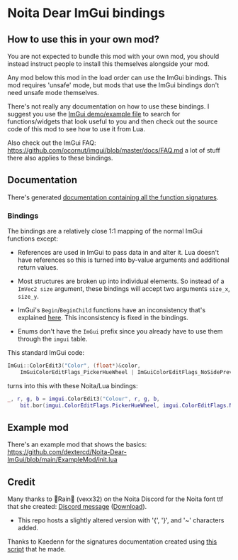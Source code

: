 # Noita Dear ImGui bindings

## How to use this in your own mod?

You are not expected to bundle this mod with your own mod, you should instead
instruct people to install this themselves alongside your mod.

Any mod below this mod in the load order can use the ImGui bindings. This mod requires 'unsafe' mode,
but mods that use the ImGui bindings don't need unsafe mode themselves.

There's not really any documentation on how to use these bindings. I suggest you
use the [ImGui demo/example file](https://github.com/ocornut/imgui/blob/9aae45eb4a05a5a1f96be1ef37eb503a12ceb889/imgui_demo.cpp)
to search for functions/widgets that look useful to you and then check out the
source code of this mod to see how to use it from Lua.

Also check out the ImGui FAQ: https://github.com/ocornut/imgui/blob/master/docs/FAQ.md
a lot of stuff there also applies to these bindings.

## Documentation

There's generated [documentation containing all the function signatures](Documentation.md).

### Bindings

The bindings are a relatively close 1:1 mapping of the normal ImGui functions except:

- References are used in ImGui to pass data in and alter it. Lua doesn't have
  references so this is turned into by-value arguments and additional return
  values.

- Most structures are broken up into individual elements. So instead of a
  `ImVec2 size` argument, these bindings will accept two arguments `size_x`,
  `size_y`.

- ImGui's `Begin`/`BeginChild` functions have an inconsistency that's explained
  [here](https://github.com/dextercd/Noita-Dear-ImGui/blob/037d4a8bad1fc976f8dd731067fdc312a986f747/src/lua_features/imgui_windows.cpp#L6-L12).
  This inconsistency is fixed in the bindings.

- Enums don't have the `ImGui` prefix since you already have to use them through
  the `imgui` table.

This standard ImGui code:

```cpp
ImGui::ColorEdit3("Color", (float*)&color,
    ImGuiColorEditFlags_PickerHueWheel | ImGuiColorEditFlags_NoSidePreview | ImGuiColorEditFlags_NoAlpha);
```

turns into this with these Noita/Lua bindings:

```lua
_, r, g, b = imgui.ColorEdit3("Colour", r, g, b,
    bit.bor(imgui.ColorEditFlags.PickerHueWheel, imgui.ColorEditFlags.NoSidePreview, imgui.ColorEditFlags.NoAlpha))
```

## Example mod

There's an example mod that shows the basics: https://github.com/dextercd/Noita-Dear-ImGui/blob/main/ExampleMod/init.lua


## Credit

Many thanks to 🌸Rain🌸 (vexx32) on the Noita Discord for the Noita font ttf that she created:
    [Discord message](https://discord.com/channels/453998283174576133/626791912443084801/794756926722277377)
    ([Download](https://cdn.discordapp.com/attachments/626791912443084801/794756926973411338/NoitaPixel.ttf)).

- This repo hosts a slightly altered version with '{', '}', and '~' characters added.

Thanks to Kaedenn for the signatures documentation created using [this script](https://github.com/Kaedenn/noita/blob/main/tools/imgui_parse_api.py) that he made.
